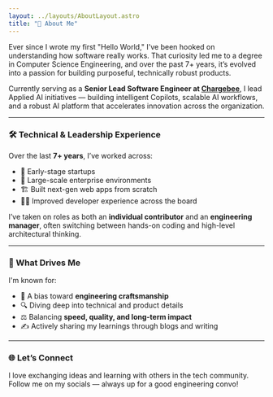```yaml
---
layout: ../layouts/AboutLayout.astro
title: "👋 About Me"
---
```

 
Ever since I wrote my first "Hello World," I've been hooked on understanding how software really works. That curiosity led me to a degree in Computer Science Engineering, and over the past 7+ years, it’s evolved into a passion for building purposeful, technically robust products.

Currently serving as a **Senior Lead Software Engineer at [Chargebee](https://chargebee.com)**, I lead Applied AI initiatives — building intelligent Copilots, scalable AI workflows, and a robust AI platform that accelerates innovation across the organization.

---

### 🛠️ Technical & Leadership Experience  
Over the last **7+ years**, I’ve worked across:  
- 🌱 Early-stage startups  
- 🏢 Large-scale enterprise environments  
- 🏗️ Built next-gen web apps from scratch  
- 🧑‍💻 Improved developer experience across the board  

I’ve taken on roles as both an **individual contributor** and an **engineering manager**, often switching between hands-on coding and high-level architectural thinking.

---

### 🧵 What Drives Me  
I'm known for:  
- 🎯 A bias toward **engineering craftsmanship**  
- 🔍 Diving deep into technical and product details  
- ⚖️ Balancing **speed, quality, and long-term impact**  
- ✍️ Actively sharing my learnings through blogs and writing  

---

### 🌐 Let’s Connect  
I love exchanging ideas and learning with others in the tech community.  
Follow me on my socials — always up for a good engineering convo!

